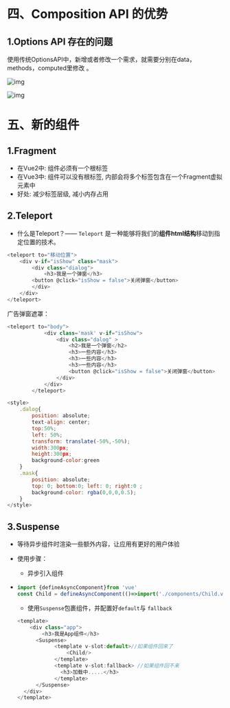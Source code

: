 # 四、Composition API 的优势

## 1.Options API 存在的问题

使用传统OptionsAPI中，新增或者修改一个需求，就需要分别在data，methods，computed里修改 。

![img](E:\研究生学习\研二\文档与阅读笔记\图片\f84e4e2c02424d9a99862ade0a2e4114tplv-k3u1fbpfcp-watermark.gif)

![img](E:\研究生学习\研二\文档与阅读笔记\图片\e5ac7e20d1784887a826f6360768a368tplv-k3u1fbpfcp-watermark.gif)

# 五、新的组件

## 1.Fragment

- 在Vue2中: 组件必须有一个根标签
- 在Vue3中: 组件可以没有根标签, 内部会将多个标签包含在一个Fragment虚拟元素中
- 好处: 减少标签层级, 减小内存占用

## 2.Teleport

- 什么是Teleport？—— `Teleport` 是一种能够将我们的**组件html结构**移动到指定位置的技术。

```js
<teleport to="移动位置">
    <div v-if="isShow" class="mask">
        <div class="dialog">
            <h3>我是一个弹窗</h3>
		<button @click="isShow = false">关闭弹窗</button>
		</div>
	</div>
</teleport>
```



广告弹窗遮罩：

```js
<teleport to="body">
            <div class='mask' v-if="isShow">
                <div class="dalog" >
                    <h2>我是一个弹窗</h2>
                    <h3>一些内容</h3>
                    <h3>一些内容</h3>
                    <h3>一些内容</h3>
                    <button @click="isShow = false">关闭弹窗</button>
                </div>
            </div>
        </teleport>
```

```js
<style>
	.dalog{
        position: absolute;
        text-align: center;
        top:50%;
        left: 50%;
        transform: translate(-50%,-50%);
		width:300px;
        height:300px;
        background-color:green
	}
    .mask{
        position: absolute;
        top: 0; bottom:0; left: 0; right:0 ;
        background-color: rgba(0,0,0,0.5);
    }
</style>

```



## 3.Suspense

- 等待异步组件时渲染一些额外内容，让应用有更好的用户体验

- 使用步骤：

  - 异步引入组件

- ```js
  import {defineAsyncComponent}from 'vue'
  const Child = defineAsyncComponent(()=>import('./components/Child.vue'))
  ```

  - 使用`Suspense`包裹组件，并配置好`default`与 `fallback`

  ```js
  <template>
      <div class="app">
          <h3>我是App组件</h3>
  		<Suspense>
              <template v-slot:default>//如果组件回来了
                  <Child/>
              </template>
              <template v-slot:fallback> //如果组件回不来
              	<h3>加载中.....</h3>
              </template>
  		</Suspense>
  	</div>
  </template>
  
  ```

  
